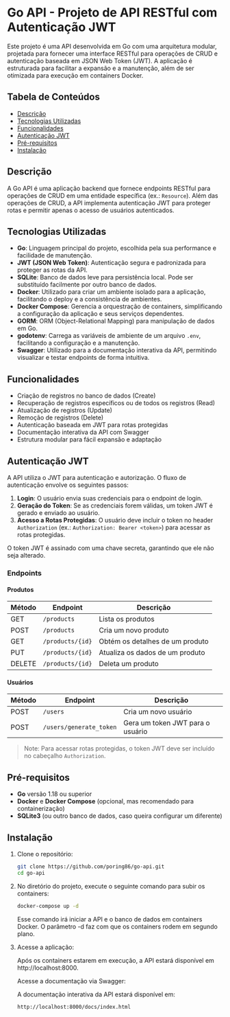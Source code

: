 # Go API - Projeto de API RESTful com Autenticação JWT

Este projeto é uma API desenvolvida em Go com uma arquitetura modular, projetada para fornecer uma interface RESTful para operações de CRUD e autenticação baseada em JSON Web Token (JWT). A aplicação é estruturada para facilitar a expansão e a manutenção, além de ser otimizada para execução em containers Docker.

## Tabela de Conteúdos

- [Descrição](#descrição)
- [Tecnologias Utilizadas](#tecnologias-utilizadas)
- [Funcionalidades](#funcionalidades)
- [Autenticação JWT](#autenticação-jwt)
- [Pré-requisitos](#pré-requisitos)
- [Instalação](#instalação)

## Descrição

A Go API é uma aplicação backend que fornece endpoints RESTful para operações de CRUD em uma entidade específica (ex.: `Resource`). Além das operações de CRUD, a API implementa autenticação JWT para proteger rotas e permitir apenas o acesso de usuários autenticados.

## Tecnologias Utilizadas

- **Go**: Linguagem principal do projeto, escolhida pela sua performance e facilidade de manutenção.
- **JWT (JSON Web Token)**: Autenticação segura e padronizada para proteger as rotas da API.
- **SQLite**: Banco de dados leve para persistência local. Pode ser substituído facilmente por outro banco de dados.
- **Docker**: Utilizado para criar um ambiente isolado para a aplicação, facilitando o deploy e a consistência de ambientes.
- **Docker Compose**: Gerencia a orquestração de containers, simplificando a configuração da aplicação e seus serviços dependentes.
- **GORM**: ORM (Object-Relational Mapping) para manipulação de dados em Go.
- **godotenv**: Carrega as variáveis de ambiente de um arquivo `.env`, facilitando a configuração e a manutenção.
- **Swagger**: Utilizado para a documentação interativa da API, permitindo visualizar e testar endpoints de forma intuitiva.

## Funcionalidades

- Criação de registros no banco de dados (Create)
- Recuperação de registros específicos ou de todos os registros (Read)
- Atualização de registros (Update)
- Remoção de registros (Delete)
- Autenticação baseada em JWT para rotas protegidas
- Documentação interativa da API com Swagger
- Estrutura modular para fácil expansão e adaptação

## Autenticação JWT

A API utiliza o JWT para autenticação e autorização. O fluxo de autenticação envolve os seguintes passos:

1. **Login**: O usuário envia suas credenciais para o endpoint de login.
2. **Geração do Token**: Se as credenciais forem válidas, um token JWT é gerado e enviado ao usuário.
3. **Acesso a Rotas Protegidas**: O usuário deve incluir o token no header `Authorization` (ex.: `Authorization: Bearer <token>`) para acessar as rotas protegidas.

O token JWT é assinado com uma chave secreta, garantindo que ele não seja alterado.

### Endpoints

#### Produtos

| Método | Endpoint         | Descrição                       |
| ------ | ---------------- | ------------------------------- |
| GET    | `/products`      | Lista os produtos               |
| POST   | `/products`      | Cria um novo produto            |
| GET    | `/products/{id}` | Obtém os detalhes de um produto |
| PUT    | `/products/{id}` | Atualiza os dados de um produto |
| DELETE | `/products/{id}` | Deleta um produto               |

#### Usuários

| Método | Endpoint                | Descrição                        |
| ------ | ----------------------- | -------------------------------- |
| POST   | `/users`                | Cria um novo usuário             |
| POST   | `/users/generate_token` | Gera um token JWT para o usuário |

> Note: Para acessar rotas protegidas, o token JWT deve ser incluído no cabeçalho `Authorization`.

## Pré-requisitos

- **Go** versão 1.18 ou superior
- **Docker** e **Docker Compose** (opcional, mas recomendado para containerização)
- **SQLite3** (ou outro banco de dados, caso queira configurar um diferente)

## Instalação

1. Clone o repositório:

   ```bash
   git clone https://github.com/poring86/go-api.git
   cd go-api
   ```

2. No diretório do projeto, execute o seguinte comando para subir os containers:

   ```bash
   docker-compose up -d
   ```

   Esse comando irá iniciar a API e o banco de dados em containers Docker. O parâmetro -d faz com que os containers rodem em segundo plano.

3. Acesse a aplicação:

   Após os containers estarem em execução, a API estará disponível em http://localhost:8000.

   Acesse a documentação via Swagger:

   A documentação interativa da API estará disponível em:

   ```bash
   http://localhost:8000/docs/index.html
   ```
